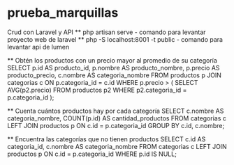 # prueba_marquillas
Crud con Laravel y API
** php artisan serve - comando para levantar proyecto web de laravel
** php -S localhost:8001 -t public -  comando para levantar api de lumen


** Obtén los productos con un precio mayor al promedio de su categoría
SELECT 
    p.id AS producto_id,
    p.nombre AS producto_nombre,
    p.precio AS producto_precio,
    c.nombre AS categoria_nombre
FROM 
    productos p
JOIN 
    categorias c ON p.categoria_id = c.id
WHERE 
    p.precio > (
        SELECT 
            AVG(p2.precio)
        FROM 
            productos p2
        WHERE 
            p2.categoria_id = p.categoria_id
    );


** Cuenta cuántos productos hay por cada categoría
SELECT 
    c.nombre AS categoria_nombre,
    COUNT(p.id) AS cantidad_productos
FROM 
    categorias c
LEFT JOIN 
    productos p ON c.id = p.categoria_id
GROUP BY 
    c.id, c.nombre;


** Encuentra las categorías que no tienen productos
SELECT 
    c.id AS categoria_id,
    c.nombre AS categoria_nombre
FROM 
    categorias c
LEFT JOIN 
    productos p ON c.id = p.categoria_id
WHERE 
    p.id IS NULL;


